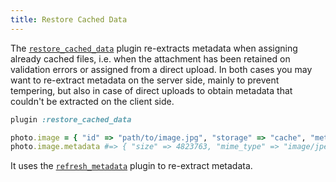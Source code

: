 ```yaml
---
title: Restore Cached Data
---
```


The [`restore_cached_data`][restore_cached_data] plugin re-extracts metadata
when assigning already cached files, i.e. when the attachment has been retained
on validation errors or assigned from a direct upload. In both cases you may
want to re-extract metadata on the server side, mainly to prevent tempering,
but also in case of direct uploads to obtain metadata that couldn't be
extracted on the client side.

```rb
plugin :restore_cached_data
```
```rb
photo.image = { "id" => "path/to/image.jpg", "storage" => "cache", "metadata" => {} }
photo.image.metadata #=> { "size" => 4823763, "mime_type" => "image/jpeg", ... }
```

It uses the [`refresh_metadata`][refresh_metadata] plugin to re-extract
metadata.

[restore_cached_data]: https://github.com/shrinerb/shrine/blob/master/lib/shrine/plugins/restore_cached_data.rb
[refresh_metadata]: https://shrinerb.com/docs/plugins/refresh_metadata
